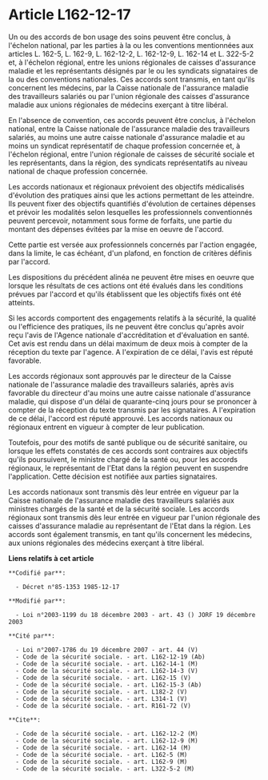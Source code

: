 # Article L162-12-17

Un ou des accords de bon usage des soins peuvent être conclus, à l'échelon national, par les parties à la ou les conventions
mentionnées aux articles L. 162-5, L. 162-9, L. 162-12-2, L. 162-12-9, L. 162-14 et L. 322-5-2 et, à l'échelon régional,
entre les unions régionales de caisses d'assurance maladie et les représentants désignés par le ou les syndicats signataires
de la ou des conventions nationales. Ces accords sont transmis, en tant qu'ils concernent les médecins, par la Caisse
nationale de l'assurance maladie des travailleurs salariés ou par l'union régionale des caisses d'assurance maladie aux
unions régionales de médecins exerçant à titre libéral.

En l'absence de convention, ces accords peuvent être conclus, à l'échelon national, entre la Caisse nationale de l'assurance
maladie des travailleurs salariés, au moins une autre caisse nationale d'assurance maladie et au moins un syndicat
représentatif de chaque profession concernée et, à l'échelon régional, entre l'union régionale de caisses de sécurité sociale
et les représentants, dans la région, des syndicats représentatifs au niveau national de chaque profession concernée.

Les accords nationaux et régionaux prévoient des objectifs médicalisés d'évolution des pratiques ainsi que les actions
permettant de les atteindre. Ils peuvent fixer des objectifs quantifiés d'évolution de certaines dépenses et prévoir les
modalités selon lesquelles les professionnels conventionnés peuvent percevoir, notamment sous forme de forfaits, une partie
du montant des dépenses évitées par la mise en oeuvre de l'accord.

Cette partie est versée aux professionnels concernés par l'action engagée, dans la limite, le cas échéant, d'un plafond, en
fonction de critères définis par l'accord.

Les dispositions du précédent alinéa ne peuvent être mises en oeuvre que lorsque les résultats de ces actions ont été évalués
dans les conditions prévues par l'accord et qu'ils établissent que les objectifs fixés ont été atteints.

Si les accords comportent des engagements relatifs à la sécurité, la qualité ou l'efficience des pratiques, ils ne peuvent
être conclus qu'après avoir reçu l'avis de l'Agence nationale d'accréditation et d'évaluation en santé. Cet avis est rendu
dans un délai maximum de deux mois à compter de la réception du texte par l'agence. A l'expiration de ce délai, l'avis est
réputé favorable.

Les accords régionaux sont approuvés par le directeur de la Caisse nationale de l'assurance maladie des travailleurs
salariés, après avis favorable du directeur d'au moins une autre caisse nationale d'assurance maladie, qui dispose d'un délai
de quarante-cinq jours pour se prononcer à compter de la réception du texte transmis par les signataires. A l'expiration de
ce délai, l'accord est réputé approuvé. Les accords nationaux ou régionaux entrent en vigueur à compter de leur publication.

Toutefois, pour des motifs de santé publique ou de sécurité sanitaire, ou lorsque les effets constatés de ces accords sont
contraires aux objectifs qu'ils poursuivent, le ministre chargé de la santé ou, pour les accords régionaux, le représentant
de l'Etat dans la région peuvent en suspendre l'application. Cette décision est notifiée aux parties signataires.

Les accords nationaux sont transmis dès leur entrée en vigueur par la Caisse nationale de l'assurance maladie des
travailleurs salariés aux ministres chargés de la santé et de la sécurité sociale. Les accords régionaux sont transmis dès
leur entrée en vigueur par l'union régionale des caisses d'assurance maladie au représentant de l'Etat dans la région. Les
accords sont également transmis, en tant qu'ils concernent les médecins, aux unions régionales des médecins exerçant à titre
libéral.

**Liens relatifs à cet article**

	**Codifié par**:

	  - Décret n°85-1353 1985-12-17

	**Modifié par**:

	  - Loi n°2003-1199 du 18 décembre 2003 - art. 43 () JORF 19 décembre 2003

	**Cité par**:

	  - Loi n°2007-1786 du 19 décembre 2007 - art. 44 (V)
	  - Code de la sécurité sociale. - art. L162-12-19 (Ab)
	  - Code de la sécurité sociale. - art. L162-14-1 (M)
	  - Code de la sécurité sociale. - art. L162-14-3 (V)
	  - Code de la sécurité sociale. - art. L162-15 (V)
	  - Code de la sécurité sociale. - art. L162-15-3 (Ab)
	  - Code de la sécurité sociale. - art. L182-2 (V)
	  - Code de la sécurité sociale. - art. L314-1 (V)
	  - Code de la sécurité sociale. - art. R161-72 (V)

	**Cite**:

	  - Code de la sécurité sociale. - art. L162-12-2 (M)
	  - Code de la sécurité sociale. - art. L162-12-9 (M)
	  - Code de la sécurité sociale. - art. L162-14 (M)
	  - Code de la sécurité sociale. - art. L162-5 (M)
	  - Code de la sécurité sociale. - art. L162-9 (M)
	  - Code de la sécurité sociale. - art. L322-5-2 (M)
